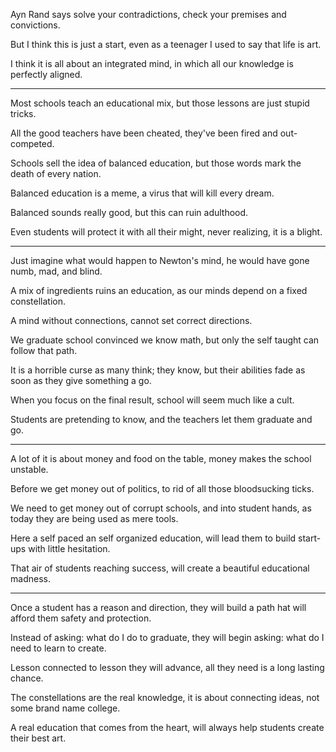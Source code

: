Ayn Rand says solve your contradictions,
check your premises and convictions.

But I think this is just a start,
even as a teenager I used to say that life is art.

I think it is all about an integrated mind,
in which all our knowledge is perfectly aligned.

---

Most schools teach an educational mix,
but those lessons are just stupid tricks.

All the good teachers have been cheated,
they've been fired and out-competed.

Schools sell the idea of balanced education,
but those words mark the death of every nation.

Balanced education is a meme,
a virus that will kill every dream.

Balanced sounds really good,
but this can ruin adulthood.

Even students will protect it with all their might,
never realizing, it is a blight.

---

Just imagine what would happen to Newton's mind,
he would have gone numb, mad, and blind.

A mix of ingredients ruins an education,
as our minds depend on a fixed constellation.

A mind without connections,
cannot set correct directions.

We graduate school convinced we know math,
but only the self taught can follow that path.

It is a horrible curse as many think; they know,
but their abilities fade as soon as they give something a go.

When you focus on the final result,
school will seem much like a cult.

Students are pretending to know,
and the teachers let them graduate and go.

---

A lot of it is about money and food on the table,
money makes the school unstable.

Before we get money out of politics,
to rid of all those bloodsucking ticks.

We need to get money out of corrupt schools,
and into student hands, as today they are being used as mere tools.

Here a self paced an self organized education,
will lead them to build start-ups with little hesitation.

That air of students reaching success,
will create a beautiful educational madness.

---

Once a student has a reason and direction,
they will build a path hat will afford them safety and protection.

Instead of asking: what do I do to graduate,
they will begin asking: what do I need to learn to create.

Lesson connected to lesson they will advance,
all they need is a long lasting chance.

The constellations are the real knowledge,
it is about connecting ideas, not some brand name college.

A real education that comes from the heart,
will always help students create their best art.
